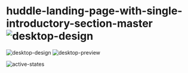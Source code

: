 # huddle-landing-page-with-single-introductory-section-master![desktop-design](https://user-images.githubusercontent.com/121330983/220118233-8825a09b-9744-46be-be13-1d999e3b1ba2.jpg)
![desktop-design](https://user-images.githubusercontent.com/121330983/220118264-faf23270-33cb-49aa-bdcf-84f0cd997e93.jpg)
![desktop-preview](https://user-images.githubusercontent.com/121330983/220118293-5ce517a0-a35e-4e89-a3cb-dc0b79a990a0.jpg)

![active-states](https://user-images.githubusercontent.com/121330983/220118315-125b17ea-b6e2-4474-9f1e-4abdc77b6894.jpg)

